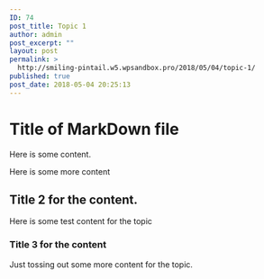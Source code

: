 ```yaml
---
ID: 74
post_title: Topic 1
author: admin
post_excerpt: ""
layout: post
permalink: >
  http://smiling-pintail.w5.wpsandbox.pro/2018/05/04/topic-1/
published: true
post_date: 2018-05-04 20:25:13
---
```

# Title of MarkDown file

Here is some content.

Here is some more content

## Title 2 for the content.

Here is some test content for the topic

### Title 3 for the content

Just tossing out some more content for the topic.